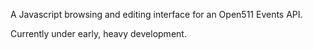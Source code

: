 A Javascript browsing and editing interface for an Open511 Events API.

Currently under early, heavy development.


